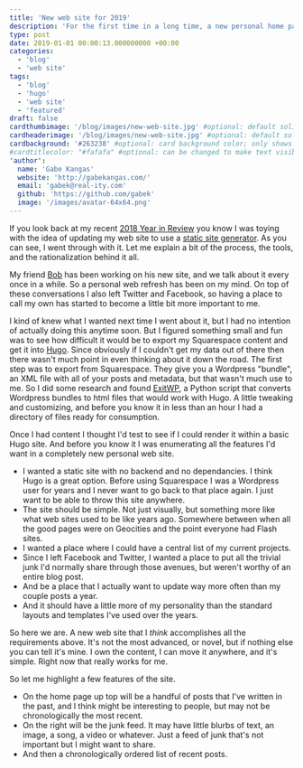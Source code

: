 ```yaml
---
title: 'New web site for 2019'
description: 'For the first time in a long time, a new personal home page!  I talk a bit about why, and the tools I used.'
type: post
date: 2019-01-01 00:00:13.000000000 +00:00
categories:
  - 'blog'
  - 'web site'
tags:
  - 'blog'
  - 'hugo'
  - 'web site'
  - 'featured'
draft: false
cardthumbimage: '/blog/images/new-web-site.jpg' #optional: default solid color if unset
cardheaderimage: '/blog/images/new-web-site.jpg' #optional: default solid color if unset
cardbackground: '#263238' #optional: card background color; only shows when no image specified
#cardtitlecolor: "#fafafa" #optional: can be changed to make text visible over card image
'author':
  name: 'Gabe Kangas'
  website: 'http://gabekangas.com/'
  email: 'gabek@real-ity.com'
  github: 'https://github.com/gabek'
  image: '/images/avatar-64x64.png'
---
```


If you look back at my recent [2018 Year in Review](/blog/2018/12/my-2018-in-review/) you know I was toying with the idea of updating my web site to use a [static site generator](https://www.staticgen.com/). As you can see, I went through with it. Let me explain a bit of the process, the tools, and the rationalization behind it all.

My friend [Bob](http://www.bobbyt.com) has been working on his new site, and we talk about it every once in a while. So a personal web refresh has been on my mind. On top of these conversations I also left Twitter and Facebook, so having a place to call my own has started to become a little bit more important to me.

I kind of knew what I wanted next time I went about it, but I had no intention of actually doing this anytime soon. But I figured something small and fun was to see how difficult it would be to export my Squarespace content and get it into [Hugo](https://gohugo.io/). Since obviously if I couldn't get my data out of there then there wasn't much point in even thinking about it down the road. The first step was to export from Squarespace. They give you a Wordpress "bundle", an XML file with all of your posts and metadata, but that wasn't much use to me. So I did some research and found [ExitWP](https://github.com/thomasf/exitwp), a Python script that converts Wordpress bundles to html files that would work with Hugo. A little tweaking and customizing, and before you know it in less than an hour I had a directory of files ready for consumption.

Once I had content I thought I'd test to see if I could render it within a basic Hugo site. And before you know it I was enumerating all the features I'd want in a completely new personal web site.

- I wanted a static site with no backend and no dependancies. I think Hugo is a great option. Before using Squarespace I was a Wordpress user for years and I never want to go back to that place again. I just want to be able to throw this site anywhere.
- The site should be simple. Not just visually, but something more like what web sites used to be like years ago. Somewhere between when all the good pages were on Geocities and the point everyone had Flash sites.
- I wanted a place where I could have a central list of my current projects.
- Since I left Facebook and Twitter, I wanted a place to put all the trivial junk I'd normally share through those avenues, but weren't worthy of an entire blog post.
- And be a place that I actually want to update way more often than my couple posts a year.
- And it should have a little more of my personality than the standard layouts and templates I've used over the years.

So here we are. A new web site that I _think_ accomplishes all the requirements above. It's not the most advanced, or novel, but if nothing else you can tell it's mine. I own the content, I can move it anywhere, and it's simple. Right now that really works for me.

So let me highlight a few features of the site.

- On the home page up top will be a handful of posts that I've written in the past, and I think might be interesting to people, but may not be chronologically the most recent.
- On the right will be the junk feed. It may have little blurbs of text, an image, a song, a video or whatever. Just a feed of junk that's not important but I might want to share.
- And then a chronologically ordered list of recent posts.
